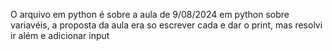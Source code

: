 O arquivo em python é sobre a aula de 9/08/2024 em python sobre variavéis, a proposta da aula era so escrever cada e dar o print, mas resolvi ir além e adicionar input
